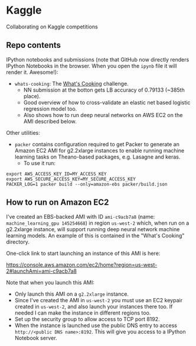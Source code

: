 # Kaggle

Collaborating on Kaggle competitions

## Repo contents

IPython notebooks and submissions (note that GitHub now directly renders IPython Notebooks in the browser. When you open the `ipynb` file it will render it. Awesome!):

- `whats-cooking`: The [What's Cooking](https://www.kaggle.com/c/whats-cooking) challenge.
    - NN submission at the botton gets LB accuracy of 0.79133 (~385th place).
    - Good overview of how to cross-validate an elastic net based logistic regression model too.
    - Also shows how to run deep neural networks on AWS EC2 on the AMI described below.

Other utilities:

- `packer` contains configuration required to get Packer to generate an Amazon EC2 AMI for g2.2xlarge instances to enable running machine learning tasks on Theano-based packages, e.g. Lasagne and keras.
    - To use it run:

```
export AWS_ACCESS_KEY_ID=MY_ACCESS_KEY
export AWS_SECURE_ACCESS_KEY=MY_SECURE_ACCESS_KEY
PACKER_LOG=1 packer build --only=amazon-ebs packer/build.json
```

## How to run on Amazon EC2

I've created an EBS-backed AMI with ID `ami-c9acb7a8` (name: `machine_learning_gpu 145254668`) in region `us-west-2` which, when run on a g2.2xlarge instance, will support running deep neural network machine learning models. An example of this is contained in the "What's Cooking" directory.

One-click link to start launching an instance of this AMI is here:

https://console.aws.amazon.com/ec2/home?region=us-west-2#launchAmi=ami-c9acb7a8

Note that when you launch this AMI:

- Only launch this AMI on a `g2.2xlarge` instance.
- Since I've created the AMI in `us-west-2` you must use an EC2 keypair created in `us-west-2`, and also launch your instances there too. If needed I can make the instance in different regions too.
- Set up the security group to allow access to TCP port 8192.
- When the instance is launched use the public DNS entry to access `http://<public DNS name>:8192`. This will give you access to a IPython Notebook server.


